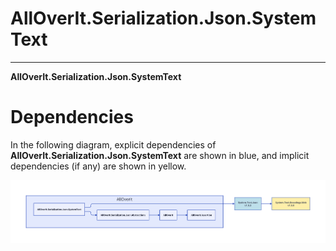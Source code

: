 # AllOverIt.Serialization.Json.SystemText
---
**AllOverIt.Serialization.Json.SystemText**

# Dependencies
In the following diagram, explicit dependencies of **AllOverIt.Serialization.Json.SystemText** are shown in blue, and implicit dependencies (if any) are shown in yellow.

<img src="../../images/dependencies/alloverit-serialization-json-systemtext.png" width="800"/>